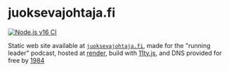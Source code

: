 # juoksevajohtaja.fi

[![Node.js v16 CI](https://github.com/paazmaya/juoksevajohtaja.fi/actions/workflows/linting-and-unit-testing.yml/badge.svg)](https://github.com/paazmaya/juoksevajohtaja.fi/actions/workflows/linting-and-unit-testing.yml)

Static web site available at [`juoksevajohtaja.fi`](https://juoksevajohtaja.fi),
made for the "running leader" podcast, hosted at [render](https://render.com/),
build with [11ty.js](https://www.11ty.dev/),
and DNS provided for free by [1984](https://1984hosting.com/)
